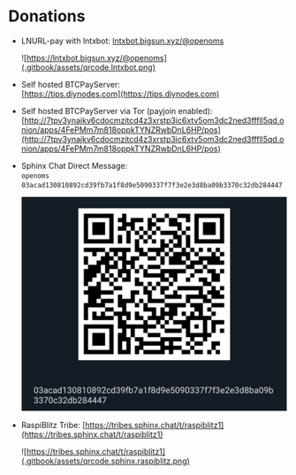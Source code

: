 # Donations

* LNURL-pay with lntxbot: [lntxbot.bigsun.xyz/@openoms](https://lntxbot.bigsun.xyz/@openoms)

  ![https://lntxbot.bigsun.xyz/@openoms](.gitbook/assets/qrcode.lntxbot.png)

* Self hosted BTCPayServer:   
  [https://tips.diynodes.com](https://tips.diynodes.com)
* Self hosted BTCPayServer via Tor \(payjoin enabled\):  
  [http://7tpv3ynajkv6cdocmzitcd4z3xrstp3ic6xtv5om3dc2ned3fffll5qd.onion/apps/4FePMm7m818oppkTYNZRwbDnL6HP/pos](http://7tpv3ynajkv6cdocmzitcd4z3xrstp3ic6xtv5om3dc2ned3fffll5qd.onion/apps/4FePMm7m818oppkTYNZRwbDnL6HP/pos)
* Sphinx Chat Direct Message:  
  `openoms`  `03acad130810892cd39fb7a1f8d9e5090337f7f3e2e3d8ba09b3370c32db284447`

  ![03acad130810892cd39fb7a1f8d9e5090337f7f3e2e3d8ba09b3370c32db284447](.gitbook/assets/qrcode.sphinxdm.jpg)

* RaspiBlitz Tribe: [https://tribes.sphinx.chat/t/raspiblitz1](https://tribes.sphinx.chat/t/raspiblitz1)

  ![https://tribes.sphinx.chat/t/raspiblitz1](.gitbook/assets/qrcode.sphinx.raspiblitz.png)

